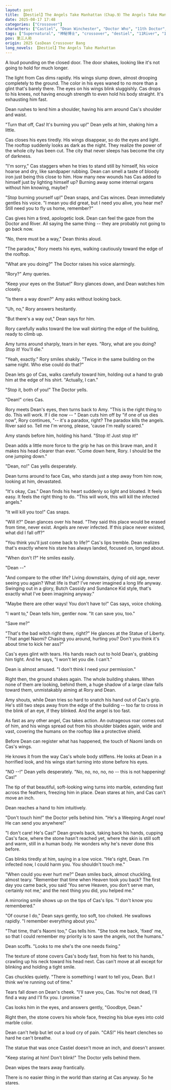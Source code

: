 ```yaml
---
layout: post
title: 【Destiel】The Angels Take Manhattan（Chap.9）The Angels Take Manhattan（2）
date: 2025-08-17 17:48
categories: ["Crossover"]
characters: ["Castiel", "Dean Winchester", "Doctor Who", "11th Doctor", "River Song", "Amy Pond", "Rory Williams"]
tags: ["Supernatural", "神秘博士", "crossover", "destiel", "11River", "11Amy", "Ponds", "刀河", "英文", "纽约", "时间旅行"]
pov: 第三人称
origin: 2025 CasDean Crossover Bang
long_novels: 【Destiel】The Angels Take Manhattan
---
```


A loud pounding on the closed door. The door shakes, looking like it's not going to hold for much longer.

The light from Cas dims rapidly. His wings slump down, almost drooping completely to the ground. The color in his eyes waned to no more than a glint that's barely there. The eyes on his wings blink sluggishly. Cas drops to his knees, not having enough strength to even hold his body straight. It's exhausting him fast.

Dean rushes to lend him a shoulder, having his arm around Cas's shoulder and waist.

"Turn that off, Cas! It's burning you up!" Dean yells at him, shaking him a little.

Cas closes his eyes tiredly. His wings disappear, so do the eyes and light. The rooftop suddenly looks as dark as the night. They realize the power of the whole city has been cut. The city that never sleeps has become the city of darkness.

"I'm sorry," Cas staggers when he tries to stand still by himself, his voice hoarse and dry, like sandpaper rubbing. Dean can smell a taste of bloody iron just being this close to him. How many new wounds has Cas added to himself just by lighting himself up? Burning away some internal organs without him knowing, maybe?

"Stop burning yourself up!" Dean snaps, and Cas winces. Dean immediately gentles his voice. "I mean you did great, but I need you alive, you hear me? Still need you to fly us home, remember?"

Cas gives him a tired, apologetic look. Dean can feel the gaze from the Doctor and River. All saying the same thing -- they are probably not going to go back now.

"No, there must be a way," Dean thinks aloud.

"The paradox," Rory meets his eyes, walking cautiously toward the edge of the rooftop.

"What are you doing?" The Doctor raises his voice alarmingly.

"Rory?" Amy queries.

"Keep your eyes on the Statue!" Rory glances down, and Dean watches him closely.

"Is there a way down?" Amy asks without looking back.

"Uh, no," Rory answers hesitantly.

"But there's a way out," Dean says for him.

Rory carefully walks toward the low wall skirting the edge of the building, ready to climb up.

Amy turns around sharply, tears in her eyes. "Rory, what are you doing? Stop it! You'll die."

"Yeah, exactly." Rory smiles shakily. "Twice in the same building on the same night. Who else could do that?"

Dean lets go of Cas, walks carefully toward him, holding out a hand to grab him at the edge of his shirt. "Actually, I can."

"Stop it, both of you!" The Doctor yells.

"Dean!" cries Cas.

Rory meets Dean's eyes, then turns back to Amy. "This is the right thing to do. This will work. If I die now -- " Dean cuts him off by "if one of us dies now", Rory continues, "-- it's a paradox, right? The paradox kills the angels. River said so. Tell me I'm wrong, please, 'cause I'm really scared."

Amy stands before him, holding his hand. "Stop it! Just stop it!"

Dean adds a little more force to the grip he has on this brave man, and it makes his head clearer than ever. "Come down here, Rory. I should be the one jumping down."

"Dean, no!" Cas yells desperately.

Dean turns around to face Cas, who stands just a step away from him now, looking at him, devastated.

"It's okay, Cas." Dean finds his heart suddenly so light and bloated. It feels easy. It feels the right thing to do. "This will work, this will kill the infected angels."

"It will kill you too!" Cas snaps.

"Will it?" Dean glances over his head. "They said this place would be erased from time, never exist. Angels are never infected. If this place never existed, what did I fall off?"

"You think you'll just come back to life?" Cas's lips tremble. Dean realizes that's exactly where his stare has always landed, focused on, longed about.

"When don't I?" He smiles easily.

"Dean --"

"And compare to the other life? Living downstairs, dying of old age, never seeing you again? What life is that? I've never imagined a long life anyway. Swinging out in a glory, Butch Cassidy and Sundance Kid style, that's exactly what I've been imagining anyway."

"Maybe there are other ways! You don't have to!" Cas says, voice choking.

"I want to," Dean tells him, gentler now. "It can save you, too."

"Save me?"

"That's the bad witch right there, right?" He glances at the Statue of Liberty. "That angel Naomi? Chasing you around, hurting you? Don't you think it's about time to kick her ass?"

Cas's eyes glint with tears. His hands reach out to hold Dean's, grabbing him tight. And he says, "I won't let you die. I can't."

Dean is almost amused. "I don't think I need your permission."

Right then, the ground shakes again. The whole building shakes. When none of them are looking, behind them, a huge shadow of a large claw falls toward them, unmistakably aiming at Rory and Dean.

Amy shouts, while Dean tries so hard to snatch his hand out of Cas's grip. He's still two steps away from the edge of the building -- too far to cross in the blink of an eye, if they blinked. And the angel is too fast.

As fast as any other angel, Cas takes action. An outrageous roar comes out of him, and his wings spread out from his shoulder blades again, wide and vast, covering the humans on the rooftop like a protective shield.

Before Dean can register what has happened, the touch of Naomi lands on Cas's wings.

He knows it from the way Cas's whole body stiffens. He looks at Dean in a horrified look, and his wings start turning into stone before his eyes.

"NO --!" Dean yells desperately. "No, no, no, no, no -- this is not happening! Cas!"

The tip of that beautiful, soft-looking wing turns into marble, extending fast across the feathers, freezing him in place. Dean stares at him, and Cas can't move an inch.

Dean reaches a hand to him intuitively.

"Don't touch him!" the Doctor yells behind him. "He's a Weeping Angel now! He can send you anywhere!"

"I don't care! He's Cas!" Dean growls back, taking back his hands, cupping Cas's face, where the stone hasn't reached yet, where the skin is still soft and warm, still in a human body. He wonders why he's never done this before.

Cas blinks tiredly at him, saying in a low voice. "He's right, Dean. I'm infected now, I could harm you. You shouldn't touch me."

"When could you ever hurt me?" Dean smiles back, almost chuckling, almost teary. "Remember that time when Heaven took you back? The first day you came back, you said 'You serve Heaven, you don't serve man, certainly not me,' and the next thing you did, you helped me."

A mirroring smile shows up on the tips of Cas's lips. "I don't know you remembered."

"Of course I do," Dean says gently, too soft, too choked. He swallows rapidly. "I remember everything about you."

"That time, that's Naomi too," Cas tells him. "She took me back, 'fixed' me, so that I could remember my priority is to save the angels, not the humans."

Dean scoffs. "Looks to me she's the one needs fixing."

The texture of stone covers Cas's body fast, from his feet to his hands, crawling up his neck toward his head next. Cas can't move at all except for blinking and holding a tight smile.

Cas chuckles quietly. "There is something I want to tell you, Dean. But I think we're running out of time."

Tears fall down on Dean's cheek. "I'll save you, Cas. You're not dead, I'll find a way and I'll fix you. I promise."

Cas looks him in the eyes, and answers gently, "Goodbye, Dean."

Right then, the stone covers his whole face, freezing his blue eyes into cold marble color.

Dean can't help but let out a loud cry of pain. "CAS!" His heart clenches so hard he can't breathe.

The statue that was once Castiel doesn't move an inch, and doesn't answer.

"Keep staring at him! Don't blink!" The Doctor yells behind them.

Dean wipes the tears away frantically.

There is no easier thing in the world than staring at Cas anyway. So he stares.
